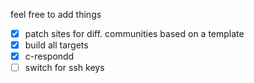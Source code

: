 feel free to add things

- [x] patch sites for diff. communities based on a template
- [x] build all targets
- [x] c-respondd
- [ ] switch for ssh keys
